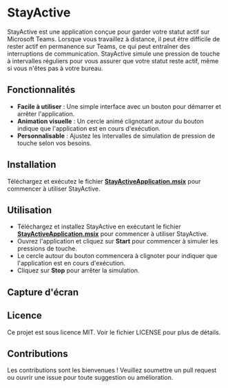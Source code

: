 # StayActive
StayActive est une application conçue pour garder votre statut actif sur Microsoft Teams. Lorsque vous travaillez à distance, il peut être difficile de rester actif en permanence sur Teams, ce qui peut entraîner des interruptions de communication. StayActive simule une pression de touche à intervalles réguliers pour vous assurer que votre statut reste actif, même si vous n'êtes pas à votre bureau.

## Fonctionnalités
- **Facile à utiliser** : Une simple interface avec un bouton pour démarrer et arrêter l'application.
- **Animation visuelle** : Un cercle animé clignotant autour du bouton indique que l'application est en cours d'exécution.
- **Personnalisable** : Ajustez les intervalles de simulation de pression de touche selon vos besoins.

## Installation
Téléchargez et exécutez le fichier **[StayActiveApplication.msix](https://github.com/bahaliou67/stay_active/releases/download/windows/StayActiveApplication.msix)** pour commencer à utiliser StayActive.


## Utilisation
- Téléchargez et installez StayActive en exécutant le fichier **[StayActiveApplication.msix](https://github.com/bahaliou67/stay_active/releases/download/windows/StayActiveApplication.msix)**  pour commencer à utiliser StayActive.
- Ouvrez l'application et cliquez sur **Start** pour commencer à simuler les pressions de touche.
- Le cercle autour du bouton commencera à clignoter pour indiquer que l'application est en cours d'exécution.
- Cliquez sur **Stop** pour arrêter la simulation.


## Capture d'écran


## Licence
Ce projet est sous licence MIT. Voir le fichier LICENSE pour plus de détails.


## Contributions
Les contributions sont les bienvenues ! Veuillez soumettre un pull request ou ouvrir une issue pour toute suggestion ou amélioration.